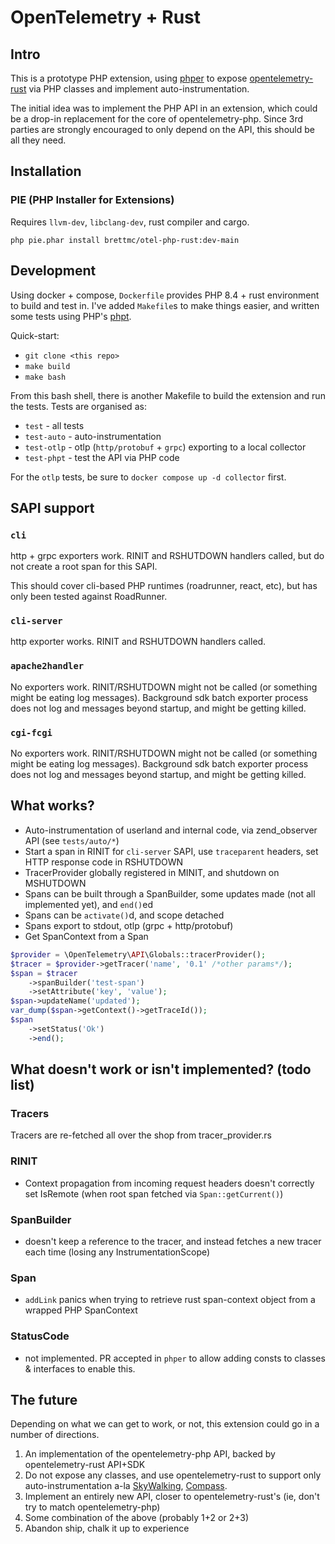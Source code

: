 # OpenTelemetry + Rust

## Intro

This is a prototype PHP extension, using [phper](https://github.com/phper-framework/phper)
to expose [opentelemetry-rust](https://opentelemetry.io/docs/languages/rust/) via PHP
classes and implement auto-instrumentation.

The initial idea was to implement the PHP API in an extension, which could be a
drop-in replacement for the core of opentelemetry-php. Since 3rd parties are
strongly encouraged to only depend on the API, this should be all they need.

## Installation

### PIE (PHP Installer for Extensions)

Requires `llvm-dev`, `libclang-dev`, rust compiler and cargo.

`php pie.phar install brettmc/otel-php-rust:dev-main`

## Development

Using docker + compose, `Dockerfile` provides PHP 8.4 + rust environment to build and
test in. I've added `Makefile`s to make things easier, and written some tests using PHP's
[phpt](https://qa.php.net/phpt_details.php).

Quick-start:

* `git clone <this repo>`
* `make build`
* `make bash`

From this bash shell, there is another Makefile to build the extension and run the tests.
Tests are organised as:

- `test` - all tests
- `test-auto` - auto-instrumentation
- `test-otlp` - otlp (`http/protobuf` + `grpc`) exporting to a local collector
- `test-phpt` - test the API via PHP code

For the `otlp` tests, be sure to `docker compose up -d collector` first.

## SAPI support

### `cli`
http + grpc exporters work. RINIT and RSHUTDOWN handlers called, but do not create a root span for this SAPI.

This should cover cli-based PHP runtimes (roadrunner, react, etc), but has only been tested against RoadRunner.

### `cli-server`
http exporter works. RINIT and RSHUTDOWN handlers called.

### `apache2handler`
No exporters work. RINIT/RSHUTDOWN might not be called (or something might be eating log messages).
Background sdk batch exporter process does not log and messages beyond startup, and might be getting killed.

### `cgi-fcgi`
No exporters work. RINIT/RSHUTDOWN might not be called (or something might be eating log messages).
Background sdk batch exporter process does not log and messages beyond startup, and might be getting killed.

## What works?

* Auto-instrumentation of userland and internal code, via zend_observer API (see `tests/auto/*`)
* Start a span in RINIT for `cli-server` SAPI, use `traceparent` headers, set HTTP response code in RSHUTDOWN
* TracerProvider globally registered in MINIT, and shutdown on MSHUTDOWN
* Spans can be built through a SpanBuilder, some updates made (not all implemented yet), and `end()`ed
* Spans can be `activate()`d, and scope detached
* Spans export to stdout, otlp (grpc + http/protobuf)
* Get SpanContext from a Span

```php
$provider = \OpenTelemetry\API\Globals::tracerProvider();
$tracer = $provider->getTracer('name', '0.1' /*other params*/);
$span = $tracer
    ->spanBuilder('test-span')
    ->setAttribute('key', 'value');
$span->updateName('updated');
var_dump($span->getContext()->getTraceId());
$span
    ->setStatus('Ok')
    ->end();
```

## What doesn't work or isn't implemented? (todo list)

### Tracers

Tracers are re-fetched all over the shop from tracer_provider.rs

### RINIT

* Context propagation from incoming request headers doesn't correctly set IsRemote (when root span fetched via `Span::getCurrent()`)

### SpanBuilder
* doesn't keep a reference to the tracer, and instead fetches a new tracer each time (losing any InstrumentationScope)

### Span
* `addLink` panics when trying to retrieve rust span-context object from a wrapped PHP SpanContext

### StatusCode
* not implemented. PR accepted in `phper` to allow adding consts to classes & interfaces to enable this.

## The future

Depending on what we can get to work, or not, this extension could go in a number of directions.

1. An implementation of the opentelemetry-php API, backed by opentelemetry-rust API+SDK
2. Do not expose any classes, and use opentelemetry-rust to support only auto-instrumentation
a-la [SkyWalking](https://github.com/apache/skywalking-php/), [Compass](https://github.com/skpr/compass/).
3. Implement an entirely new API, closer to opentelemetry-rust's (ie, don't try to match opentelemetry-php)
4. Some combination of the above (probably 1+2 or 2+3)
5. Abandon ship, chalk it up to experience
